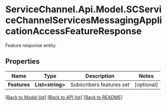 # ServiceChannel.Api.Model.SCServiceChannelServicesMessagingApplicationAccessFeatureResponse
Feature response entity.

## Properties

Name | Type | Description | Notes
------------ | ------------- | ------------- | -------------
**Features** | **List&lt;string&gt;** | Subscribers features set | [optional] 

[[Back to Model list]](../README.md#documentation-for-models) [[Back to API list]](../README.md#documentation-for-api-endpoints) [[Back to README]](../README.md)

